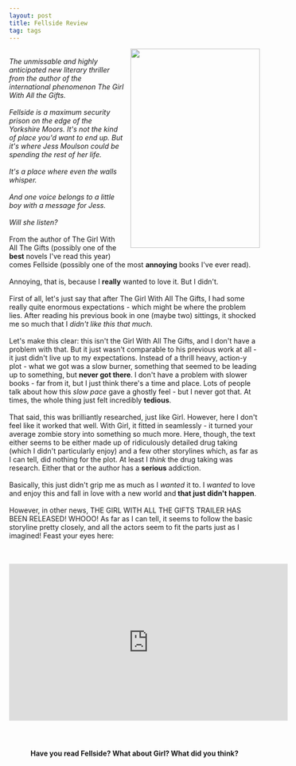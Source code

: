 ```yaml
---
layout: post 
title: Fellside Review
tag: tags
---
```

<a href="https://3.bp.blogspot.com/-WsJD_ceVGoo/V4EdRz0zWKI/AAAAAAAABEo/OxYqn9T7I4gpZquGi5hRs2MzhGe55ZtsQCLcB/s1600/fellside.jpg" imageanchor="1" style="clear: right; float: right; margin-bottom: 1em; margin-left: 1em;"><img border="0" height="400" src="https://3.bp.blogspot.com/-WsJD_ceVGoo/V4EdRz0zWKI/AAAAAAAABEo/OxYqn9T7I4gpZquGi5hRs2MzhGe55ZtsQCLcB/s400/fellside.jpg" width="260" /></a><br />
<span id="freeText6761150205668678191"><i>The unmissable and highly anticipated new literary thriller from the author of the international phenomenon The Girl With All the Gifts.<br /><br /> Fellside is a maximum security prison on the edge of the Yorkshire Moors. It's not the kind of place you'd want to end up. But it's where Jess Moulson could be spending the rest of her life.<br /><br /> It's a place where even the walls whisper.<br /><br /> And one voice belongs to a little boy with a message for Jess.<br /><br />Will she listen?</i></span><br />
<br />
From the author of The Girl With All The Gifts (possibly one of the <b>best</b> novels I've read this year) comes Fellside (possibly one of the most <b>annoying</b> books I've ever read). <br />
<a href="https://3.bp.blogspot.com/-WsJD_ceVGoo/V4EdRz0zWKI/AAAAAAAABEo/OxYqn9T7I4gpZquGi5hRs2MzhGe55ZtsQCLcB/s1600/fellside.jpg" imageanchor="1" style="clear: right; float: right; margin-bottom: 1em; margin-left: 1em;"></a><b></b><i></i><u></u><sub></sub><sup></sup><strike></strike><br />
Annoying, that is, because I&nbsp;<b>really</b>&nbsp;wanted to love it. But I didn't.<br />
<br />
First of all, let's just say that after The Girl With All The Gifts, I had some really quite enormous expectations - which might be where the problem lies. After reading his previous book in one (maybe two) sittings, it shocked me so much that I <i>didn't like this that much</i>.<br />
<br />
Let's make this clear: this isn't the Girl With All The Gifts, and I don't have a problem with that. But it just wasn't comparable to his previous work at all - it just didn't live up to my expectations.&nbsp;Instead of a thrill heavy, action-y plot - what we got was a slow burner, something that seemed to be leading up to something, but <b>never got there</b>. I don't have a problem with slower books - far from it, but I just think there's a time and place. Lots of people talk about how this <i>slow pace </i>gave a ghostly feel - but I never got that. At times, the whole thing just felt incredibly <b>tedious</b>.<br />
<br />
That said,&nbsp;this&nbsp;was brilliantly researched, just like Girl. However, here I don't feel like it worked that well. With Girl, it fitted in seamlessly - it turned your average zombie story into something so much more. Here, though, the text either seems to be either made up of ridiculously detailed drug taking (which I didn't particularly enjoy) and a few other storylines which, as far as I can tell, did nothing for the plot. At least I <i>think</i> the drug taking was research. Either that or the author has a <b>serious</b> addiction. <br />
<br />
Basically, this just didn't grip me as much as I <i>wanted </i>it to. I <i>wanted </i>to love and enjoy this and fall in love with a new world and<b> that just didn't happen</b>.<br />
<br />
However, in other news, THE GIRL WITH ALL THE GIFTS TRAILER HAS BEEN RELEASED! WHOOO! As far as I can tell, it seems to follow the basic storyline pretty closely, and all the actors seem to fit the parts just as I imagined! Feast your eyes here:<br />
<br />
<br />
<center>
<iframe allowfullscreen="" frameborder="0" height="315" src="https://www.youtube.com/embed/HjGkB_oWTe0" width="560"></iframe></center>
<h4 style="text-align: center;">
<br />
</h4>
<h4 style="text-align: center;">
Have you read Fellside? What about Girl?&nbsp;What did you think?</h4>
